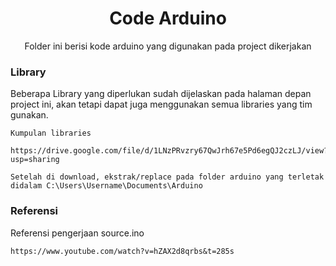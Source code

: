 <span align = "center">
  
# Code Arduino
  
Folder ini berisi kode arduino yang digunakan pada project dikerjakan

</span>

### Library
Beberapa Library yang diperlukan sudah dijelaskan pada halaman depan project ini, akan tetapi dapat juga menggunakan semua libraries yang tim gunakan.
```
Kumpulan libraries

https://drive.google.com/file/d/1LNzPRvzry67QwJrh67e5Pd6egQJ2czLJ/view?usp=sharing

Setelah di download, ekstrak/replace pada folder arduino yang terletak didalam C:\Users\Username\Documents\Arduino
```
### Referensi
Referensi pengerjaan source.ino
```
https://www.youtube.com/watch?v=hZAX2d8qrbs&t=285s
```
